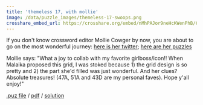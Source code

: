 ```yaml
---
title: 'themeless 17, with mollie'
image: /data/puzzle_images/themeless-17-swoops.png
crosshare_embed_url: https://crosshare.org/embed/nMhPAJor9neHcKWenPhB/6GZEUgttSaMcNGI8CIiXptC8S1E3
---
```


If you don't know crossword editor Mollie Cowger by now, you are about to go on the most wonderful journey: <a href="https://twitter.com/molliecowger" target="_blank">here is her twitter</a>; <a href="https://crosswordsfromouterspace.blogspot.com/" target="_blank">here are her puzzles</a>

Mollie says: "What a joy to collab with my favorite girlboss/icon!! When Malaika proposed this grid, I was stoked because 1) the grid design is so pretty and 2) the part she'd filled was just wonderful. And her clues? Absolute treasures! (47A, 51A and 43D are my personal faves). Hope y'all enjoy!"

<div class="body">
  <a href="../data/puz_files/themeless-17-swoops.puz" download>.puz file</a> / <a href="../data/pdfs/themeless-17-swoops.pdf" download>pdf</a> / <a href="../data/solutions/themeless-17-swoops.png" download>solution</a>
</div>